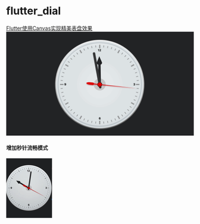 # flutter_dial
[Flutter使用Canvas实现精美表盘效果](https://juejin.cn/post/7072367482731757599)
![](dial.gif)

#### **增加秒针流畅模式**

![](dial_smooth.gif)

